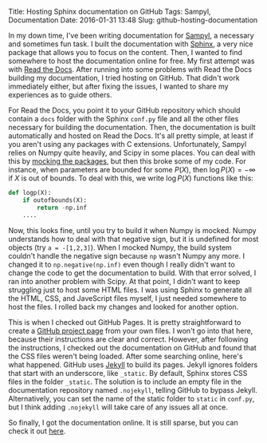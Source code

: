 Title: Hosting Sphinx documentation on GitHub
Tags: Sampyl, Documentation
Date: 2016-01-31 13:48
Slug: github-hosting-documentation 

In my down time, I've been writing documentation for [Sampyl](https://github.com/mcleonard/sampyl), a necessary and sometimes fun task. I built the documentation with [Sphinx](http://sphinx-doc.org/), a very nice package that allows you to focus on the content. Then, I wanted to find somewhere to host the documentation online for free. My first attempt was with [Read the Docs](https://readthedocs.org/). After running into some problems with Read the Docs building my documentation, I tried hosting on GitHub. That didn't work immediately either, but after fixing the issues, I wanted to share my experiences as to guide others.

<!-- PELICAN_END_SUMMARY -->

For Read the Docs, you point it to your GitHub repository which should contain a `docs` folder with the Sphinx `conf.py` file and all the other files necessary for building the documentation. Then, the documentation is built automatically and hosted on Read the Docs. It's all pretty simple, at least if you aren't using any packages with C extensions. Unfortunately, Sampyl relies on Numpy quite heavily, and Scipy in some places. You can deal with this by [mocking the packages](https://docs.readthedocs.org/en/latest/faq.html#i-get-import-errors-on-libraries-that-depend-on-c-modules), but then this broke some of my code. For instance, when parameters are bounded for some $P(X)$, then $\log{P(X)} = -\infty$ if $X$ is out of bounds. To deal with this, we write $\log{P(X)}$ functions like this:


```python
def logp(X):
    if outofbounds(X):
        return -np.inf
    ....
```

Now, this looks fine, until you try to build it when Numpy is mocked. Numpy understands how to deal with that negative sign, but it is undefined for most objects (try `a = -[1,2,3]`). When I mocked Numpy, the build system couldn't handle the negative sign because `np` wasn't Numpy any more. I changed it to `np.negative(np.inf)` even though I really didn't want to change the code to get the documentation to build. With that error solved, I ran into another problem with Scipy. At that point, I didn't want to keep struggling just to host some HTML files. I was using Sphinx to generate all the HTML, CSS, and JaveScript files myself, I just needed somewhere to host the files. I rolled back my changes and looked for another option.

This is when I checked out GitHub Pages. It is pretty straightforward to create a [GitHub project page](https://help.github.com/articles/creating-project-pages-manually/) from your own files. I won't go into that here, because their instructions are clear and correct. However, after following the instructions, I checked out the documentation on GitHub and found that the CSS files weren't being loaded. After some searching online, here's what happened. GitHub uses [Jekyll](http://jekyllrb.com/) to build its pages. Jekyll ignores folders that start with an underscore, like `_static`. By default, Sphinx stores CSS files in the folder `_static`. The solution is to include an empty file in the documentation repository named `.nojekyll`, telling GitHub to bypass Jekyll. Alternatively, you can set the name of the static folder to `static` in `conf.py`, but I think adding `.nojekyll` will take care of any issues all at once.

So finally, I got the documentation online. It is still sparse, but you can check it out [here](http://mcleonard.github.io/sampyl/).
